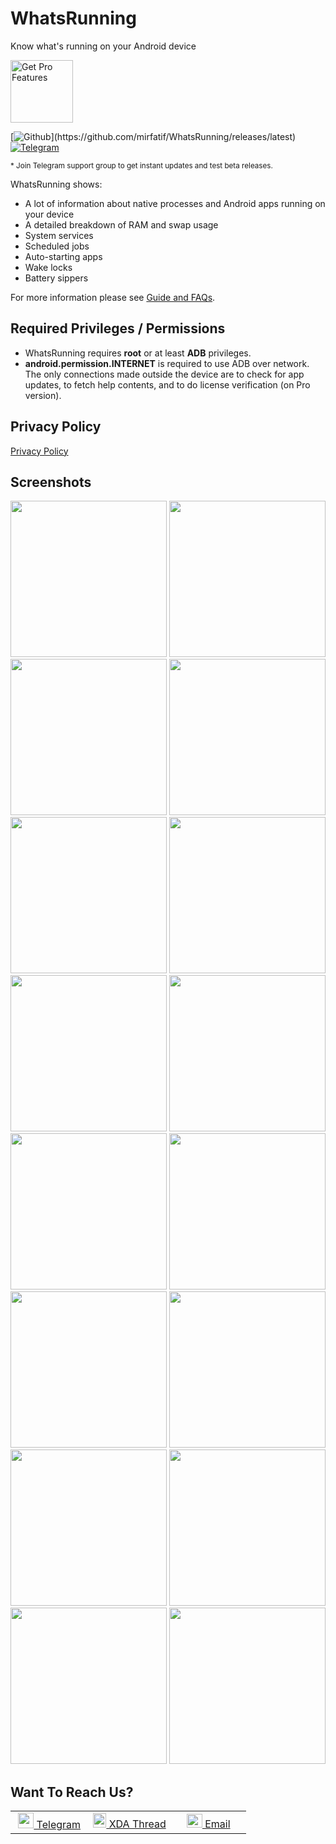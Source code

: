 # WhatsRunning
Know what's running on your Android device

<a href="https://mirfatif.github.io/mirfatif/getpro2"><img alt="Get Pro Features" src="https://user-images.githubusercontent.com/33040459/161640215-0bd8f96e-4512-434f-90de-e53d1b2a7bea.png" height="100"></a>

[![Github](https://img.shields.io/github/v/release/mirfatif/WhatsRunning?label="Github")](https://github.com/mirfatif/WhatsRunning/releases/latest) [![Telegram](https://img.shields.io/endpoint?url=https://mirfatif.github.io/mirfatif/wrun_version.json)](https://t.me/mirfatifApps)

<sup>* Join Telegram support group to get instant updates and test beta releases.</sup>

WhatsRunning shows:
- A lot of information about native processes and Android apps running on your device
- A detailed breakdown of RAM and swap usage
- System services
- Scheduled jobs
- Auto-starting apps
- Wake locks
- Battery sippers

For more information please see [Guide and FAQs](https://mirfatif.github.io/WhatsRunning/help/help).

## Required Privileges / Permissions

* WhatsRunning requires <b>root</b> or at least <b>ADB</b> privileges.
* <b>android.permission.INTERNET</b> is required to use ADB over network. The only connections made outside the device are to check for app updates, to fetch help contents, and to do license verification (on Pro version).

## Privacy Policy

[Privacy Policy](https://mirfatif.github.io/WhatsRunning/PRIVACY)

## Screenshots

<img src="screenshots/ss1.png" width="250"> <img src="screenshots/ss2.png" width="250"> <img src="screenshots/ss3.png" width="250"> <img src="screenshots/ss4.png" width="250"> <img src="screenshots/ss5.png" width="250"> <img src="screenshots/ss6.png" width="250"> <img src="screenshots/ss7.png" width="250"> <img src="screenshots/ss8.png" width="250"> <img src="screenshots/ss9.png" width="250"> <img src="screenshots/ss10.png" width="250"> <img src="screenshots/ss11.png" width="250"> <img src="screenshots/ss12.png" width="250"> <img src="screenshots/ss13.png" width="250"> <img src="screenshots/ss14.png" width="250"> <img src="screenshots/ss15.png" width="250"> <img src="screenshots/ss16.png" width="250">

## Want To Reach Us?

<table>
    <td>&nbsp;<a href="https://t.me/WhatsRunning"><img src="https://raw.githubusercontent.com/mirfatif/mirfatif/main/logos/telegram.png" height="25"/> Telegram</a>&nbsp;</td>
    <td><a href="https://forum.xda-developers.com/t/app-7-0-whatsrunning-know-whats-running-on-your-device.4386093/"><img src="https://raw.githubusercontent.com/mirfatif/mirfatif/main/logos/xda.png" height="23" width="21"/> XDA Thread</a></td>
    <td>&nbsp;&nbsp;&nbsp;&nbsp;<a href="mailto:mirfatif.dev@gmail.com"><img src="https://raw.githubusercontent.com/mirfatif/mirfatif/main/logos/email.png" height="22" width="25"/> Email</a>&nbsp;&nbsp;&nbsp;&nbsp;</td>
</table>

